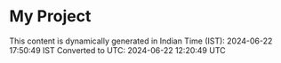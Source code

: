 # My Project

This content is dynamically generated in Indian Time (IST): 2024-06-22 17:50:49 IST
Converted to UTC: 2024-06-22 12:20:49 UTC
